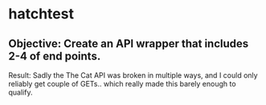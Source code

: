 # hatchtest

## Objective: Create an API wrapper that includes 2-4 of end points.

Result: Sadly the The Cat API was broken in multiple ways, and I could only reliably get couple of GETs.. which really made this barely enough to qualify.
